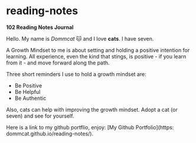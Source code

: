 # reading-notes

**102 Reading Notes Journal**


Hello. My name is *Dommcat* :cat: and I love **cats**. I have seven. 

A Growth Mindset to me is about setting and holding a positive intention for learning. All experience, even the kind that stings, is positive - if you learn from it - and move forward along the path.    

Three short reminders I use to hold a growth mindset are: 
- Be Positive 
- Be Helpful 
- Be Authentic 

Also, cats can help with improving the growth mindset. Adopt a cat (or seven) and see for yourself. 

Here is a link to my github portflio, enjoy: [My Github Portfolio](https: dommcat.github.io/reading-notes/).

 
